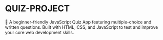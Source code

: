 # QUIZ-PROJECT
🎯 A beginner-friendly JavaScript Quiz App featuring multiple-choice and written questions. Built with HTML, CSS, and JavaScript to test and improve your core web development skills.
